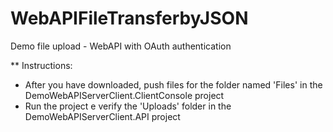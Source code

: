 # WebAPIFileTransferbyJSON
Demo file upload - WebAPI with OAuth authentication

** Instructions:
- After you have downloaded, push files for the folder named 'Files' in the DemoWebAPIServerClient.ClientConsole project
- Run the project e verify the 'Uploads' folder in the DemoWebAPIServerClient.API project